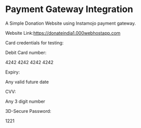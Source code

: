 # Payment Gateway Integration

A Simple Donation Website  using Instamojo payment gateway.

Website Link:https://donateindia1.000webhostapp.com

Card credentials for testing:

Debit Card number:

4242 4242 4242 4242

Expiry:

Any valid future date

CVV:

Any 3 digit number

3D-Secure Password:

1221
